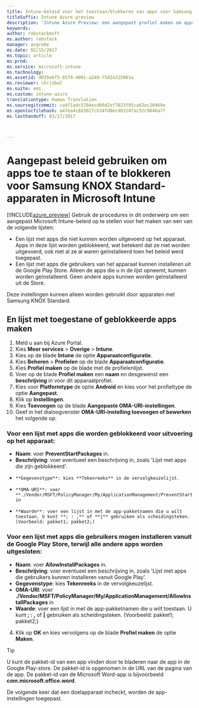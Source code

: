 ```yaml
---
title: Intune-beleid voor het toestaan/blokkeren van apps voor Samsung KNOX
titleSuffix: Intune Azure preview
description: 'Intune Azure Preview: een aangepast profiel maken om apps toe te staan of te blokkeren voor Samsung KNOX Standard-apparaten.'
keywords: 
author: robstackmsft
ms.author: robstack
manager: angrobe
ms.date: 02/15/2017
ms.topic: article
ms.prod: 
ms.service: microsoft-intune
ms.technology: 
ms.assetid: d035ebf5-85f4-4001-a249-75d24325061a
ms.reviewer: chrisbal
ms.suite: ems
ms.custom: intune-azure
translationtype: Human Translation
ms.sourcegitcommit: ca4f1adc5704ecd66d2af7823f95ca63ec20469e
ms.openlocfilehash: a47ea4c8d3027cb34fd8ecd8324fac52c9846a77
ms.lasthandoff: 03/17/2017



---
```

# <a name="use-custom-policies-to-allow-and-block-apps-for-samsung-knox-standard-devices-in-microsoft-intune"></a>Aangepast beleid gebruiken om apps toe te staan of te blokkeren voor Samsung KNOX Standard-apparaten in Microsoft Intune
[!INCLUDE[azure_preview](../includes/azure_preview.md)] Gebruik de procedures in dit onderwerp om een aangepast Microsoft Intune-beleid op te stellen voor het maken van een van de volgende lijsten:

- Een lijst met apps die niet kunnen worden uitgevoerd op het apparaat. Apps in deze lijst worden geblokkeerd, wat betekent dat ze niet worden uitgevoerd, ook niet al ze al waren geïnstalleerd toen het beleid werd toegepast.
- Een lijst met apps die gebruikers van het apparaat kunnen installeren uit de Google Play Store. Alleen de apps die u in de lijst opneemt, kunnen worden geïnstalleerd. Geen andere apps kunnen worden geïnstalleerd uit de Store.

Deze instellingen kunnen alleen worden gebruikt door apparaten met Samsung KNOX Standard.

## <a name="create-an-allowed-or-blocked-app-list"></a>En lijst met toegestane of geblokkeerde apps maken

1. Meld u aan bij Azure Portal.
2. Kies **Meer services** > **Overige** > **Intune**.
3. Kies op de blade **Intune** de optie **Apparaatconfiguratie**.
2. Kies **Beheren** > **Profielen** op de blade **Apparaatconfiguratie**.
2. Kies **Profiel maken** op de blade met de profielenlijst.
3. Voer op de blade **Profiel maken** een **naam** en desgewenst een **beschrijving** in voor dit apparaatprofiel.
2. Kies voor **Platformtype** de optie **Android** en kies voor het profieltype de optie **Aangepast**.
3. Klik op **Instellingen**.
3. Kies **Toevoegen** op de blade **Aangepaste OMA-URI-instellingen**.
4. Geef in het dialoogvenster **OMA-URI-instelling toevoegen of bewerken** het volgende op:

### <a name="for-a-list-of-apps-that-are-blocked-from-running-on-the-device"></a>Voor een lijst met apps die worden geblokkeerd voor uitvoering op het apparaat:

- **Naam**: voer **PreventStartPackages** in.
- **Beschrijving**: voer eventueel een beschrijving in, zoals 'Lijst met apps die zijn geblokkeerd'.
-     **Gegevenstype**: kies **Tekenreeks** in de vervolgkeuzelijst.
-     **OMA-URI**: voer **./Vendor/MSFT/PolicyManager/My/ApplicationManagement/PreventStartPackages** in
-     **Waarde**: voer een lijst in met de app-pakketnamen die u wilt toestaan. U kunt **; : ,** of **|** gebruiken als scheidingsteken. (Voorbeeld: pakket1; pakket2;)

### <a name="for-a-list-of-apps-that-users-are-allowed-to-install-from-the-google-play-store-while-excluding-all-other-apps"></a>Voor een lijst met apps die gebruikers mogen installeren vanuit de Google Play Store, terwijl alle andere apps worden uitgesloten:
- **Naam**: voer **AllowInstallPackages** in.
- **Beschrijving**: voer eventueel een beschrijving in, zoals 'Lijst met apps die gebruikers kunnen installeren vanuit Google Play'.
- **Gegevenstype**: kies **Tekenreeks** in de vervolgkeuzelijst.
- **OMA-URI**: voer **./Vendor/MSFT/PolicyManager/My/ApplicationManagement/AllowInstallPackages** in
- **Waarde**: voer een lijst in met de app-pakketnamen die u wilt toestaan. U kunt **; : ,** of **|** gebruiken als scheidingsteken. (Voorbeeld: pakket1; pakket2;)

4. Klik op **OK** en kies vervolgens op de blade **Profiel maken** de optie **Maken**.

>[!TIP]
> U kunt de pakket-id van een app vinden door te bladeren naar de app in de Google Play-store. De pakket-id is opgenomen in de URL van de pagina van de app. De pakket-id van de Microsoft Word-app is bijvoorbeeld **com.microsoft.office.word**.

De volgende keer dat een doelapparaat incheckt, worden de app-instellingen toegepast.


<!---## Assign the custom profile--->


